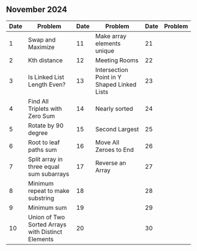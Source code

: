 ## November 2024

| Date | Problem                                           | Date | Problem                                     | Date | Problem |
| ---- | ------------------------------------------------- | ---- | ------------------------------------------- | ---- | ------- |
| 1    | Swap and Maximize                                 | 11   | Make array elements unique                  | 21   |         |
| 2    | Kth distance                                      | 12   | Meeting Rooms                               | 22   |         |
| 3    | Is Linked List Length Even?                       | 13   | Intersection Point in Y Shaped Linked Lists | 23   |         |
| 4    | Find All Triplets with Zero Sum                   | 14   | Nearly sorted                               | 24   |         |
| 5    | Rotate by 90 degree                               | 15   | Second Largest                              | 25   |         |
| 6    | Root to leaf paths sum                            | 16   | Move All Zeroes to End                      | 26   |         |
| 7    | Split array in three equal sum subarrays          | 17   | Reverse an Array                            | 27   |         |
| 8    | Minimum repeat to make substring                  | 18   |                                             | 28   |         |
| 9    | Minimum sum                                       | 19   |                                             | 29   |         |
| 10   | Union of Two Sorted Arrays with Distinct Elements | 20   |                                             | 30   |         |

